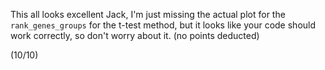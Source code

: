This all looks excellent Jack, I'm just missing the actual plot for the `rank_genes_groups` for the t-test method, but it looks like your code should work correctly, so don't worry about it. (no points deducted)

(10/10)
